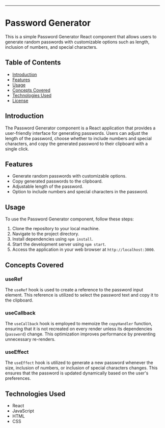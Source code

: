 <div class="markdown prose w-full break-words dark:prose-invert light">
<hr><h1>Password Generator</h1><p>This is a simple Password Generator React component that allows users to generate random passwords with customizable options such as length, inclusion of numbers, and special characters.</p><h2>Table of Contents</h2><ul><li><a target="_new" href="#introduction">Introduction</a></li><li><a target="_new" href="#features">Features</a></li><li><a target="_new" href="#usage">Usage</a></li><li><a target="_new" href="#concepts-covered">Concepts Covered</a></li><li><a target="_new" href="#technologies-used">Technologies Used</a></li><li><a target="_new" href="#license">License</a></li></ul><h2>Introduction</h2><p>The Password Generator component is a React application that provides a user-friendly interface for generating passwords. Users can adjust the length of the password, choose whether to include numbers and special characters, and copy the generated password to their clipboard with a single click.</p><h2>Features</h2><ul><li>Generate random passwords with customizable options.</li><li>Copy generated passwords to the clipboard.</li><li>Adjustable length of the password.</li><li>Option to include numbers and special characters in the password.</li></ul><h2>Usage</h2><p>To use the Password Generator component, follow these steps:</p><ol><li>Clone the repository to your local machine.</li><li>Navigate to the project directory.</li><li>Install dependencies using <code>npm install</code>.</li><li>Start the development server using <code>npm start</code>.</li><li>Access the application in your web browser at <code>http://localhost:3000</code>.</li></ol><h2>Concepts Covered</h2><h3>useRef</h3><p>The <code>useRef</code> hook is used to create a reference to the password input element. This reference is utilized to select the password text and copy it to the clipboard.</p><h3>useCallback</h3><p>The <code>useCallback</code> hook is employed to memoize the <code>copyHandler</code> function, ensuring that it is not recreated on every render unless its dependencies (<code>password</code>) change. This optimization improves performance by preventing unnecessary re-renders.</p><h3>useEffect</h3><p>The <code>useEffect</code> hook is utilized to generate a new password whenever the size, inclusion of numbers, or inclusion of special characters changes. This ensures that the password is updated dynamically based on the user's preferences.</p><h2>Technologies Used</h2><ul><li>React</li><li>JavaScript</li><li>HTML</li><li>CSS</li></ul></div>
